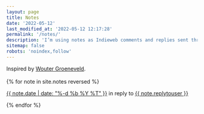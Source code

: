 ```yaml
---
layout: page
title: Notes
date: '2022-05-12'
last_modified_at: '2022-05-12 12:17:28'
permalink: '/notes/'
description: 'I’m using notes as Indieweb comments and replies sent through webmentions.'
sitemap: false
robots: 'noindex,follow'
---
```

Inspired by [Wouter Groeneveld](https://brainbaking.com/notes/).
<br><br>
{% for note in site.notes reversed %}
  <p><a href="{{ note.url }}">{{ note.date | date: "%-d %b %Y %T" }}</a> in reply to <a href="{{ note.replyto }}">{{ note.replytouser }}</a></p>
{% endfor %}
